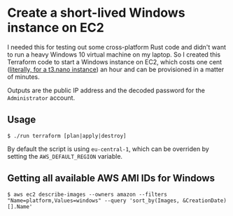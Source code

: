 # Create a short-lived Windows instance on EC2

I needed this for testing out some cross-platform Rust code and didn't want to run a heavy Windows 10 virtual machine on my laptop. So I created this Terraform code to start a Windows instance on EC2, which costs one cent ([literally, for a t3.nano instance](https://aws.amazon.com/ec2/pricing/on-demand/)) an hour and can be provisioned in a matter of minutes.

Outputs are the public IP address and the decoded password for the `Administrator` account.

## Usage

```
$ ./run terraform [plan|apply|destroy]
```

By default the script is using `eu-central-1`, which can be overriden by setting the `AWS_DEFAULT_REGION` variable.


## Getting all available AWS AMI IDs for Windows

```
$ aws ec2 describe-images --owners amazon --filters "Name=platform,Values=windows" --query 'sort_by(Images, &CreationDate)[].Name'
```
